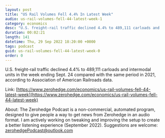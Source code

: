 ```yaml
---
layout: post
title: "US Rail Volumes Fell 4.4% In Latest Week"
audio: us-rail-volumes-fell-44-latest-week-1
category: economics
desc: "U.S. freight-rail traffic declined 4.4% to 489,111 carloads and intermodal units in the week ending Sept. 24 compared with the same period in 2021, according to Association of American Railroads data."
duration: 00:02:21
length: 141
datetime: Thu, 29 Sep 2022 18:20:00 +0000
tags: podcast
guid: us-rail-volumes-fell-44-latest-week-0
order: 0
---
```

U.S. freight-rail traffic declined 4.4% to 489,111 carloads and intermodal units in the week ending Sept. 24 compared with the same period in 2021, according to Association of American Railroads data.

Link: [https://www.zerohedge.com/economics/us-rail-volumes-fell-44-latest-week](https://www.zerohedge.com/economics/us-rail-volumes-fell-44-latest-week)

About: The Zerohedge Podcast is a non-commercial, automated program, designed to give people a way to get news from Zerohedge in an audio format.  I am actively working on tweaking and improving the setup to create a better listening experience (September 2022).  Suggestions are welcome: [zerohedgePodcast@outlook.com](mailto:zerohedgePodcast@outlook.com)